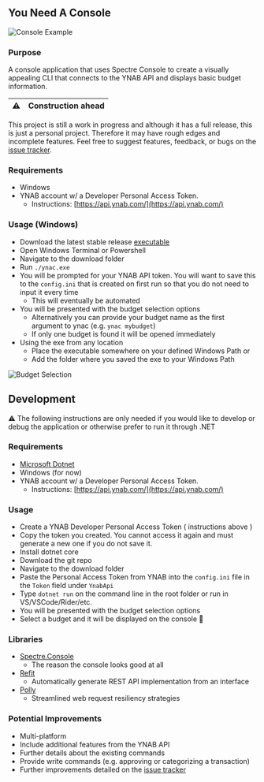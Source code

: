 ## You Need A Console

![Console Example](https://raw.githubusercontent.com/mbrajk/ynac/main/res/ynac-output.png "console example")

### Purpose

A console application that uses Spectre Console to create a visually appealing CLI that connects to the YNAB API and displays basic budget information.


| :warning: | Construction ahead |
|---------------|--------------------|

This project is still a work in progress and although it has a full release, this is just a personal project. Therefore it may have rough edges and incomplete features.
Feel free to suggest features, feedback, or bugs on the [issue tracker](https://github.com/mbrajk/ynac/issues).

### Requirements
- Windows 
- YNAB account w/ a Developer Personal Access Token.
  - Instructions: [https://api.ynab.com/](https://api.ynab.com/)

### Usage (Windows)
- Download the latest stable release [executable](https://github.com/mbrajk/ynac/releases)
- Open Windows Terminal or Powershell
- Navigate to the download folder
- Run `./ynac.exe`
- You will be prompted for your YNAB API token. You will want to save this to the `config.ini` that is created on first run so that you do not need to input it every time
  - This will eventually be automated
- You will be presented with the budget selection options
  - Alternatively you can provide your budget name as the first argument to ynac (e.g. `ynac mybudget`)
  - If only one budget is found it will be opened immediately
- Using the exe from any location
  - Place the executable somewhere on your defined Windows Path or
  - Add the folder where you saved the exe to your Windows Path

![Budget Selection](https://raw.githubusercontent.com/mbrajk/ynac/main/res/ynac-budget-select.png "budget selection")

## Development
:warning: The following instructions are only needed if you would like to develop or debug the application or otherwise prefer to run it through .NET

### Requirements
- [Microsoft Dotnet](https://dotnet.microsoft.com/en-us/)
- Windows (for now)
- YNAB account w/ a Developer Personal Access Token.
  - Instructions: [https://api.ynab.com/](https://api.ynab.com/)

### Usage
- Create a YNAB Developer Personal Access Token ( instructions above )
- Copy the token you created. You cannot access it again and must generate a new one if you do not save it.
- Install dotnet core
- Download the git repo
- Navigate to the download folder
- Paste the Personal Access Token from YNAB into the `config.ini` file in the `Token` field under `YnabApi`
- Type `dotnet run` on the command line in the root folder or run in VS/VSCode/Rider/etc.
- You will be presented with the budget selection options
- Select a budget and it will be displayed on the console 🥳

### Libraries
- [Spectre.Console](https://spectreconsole.net/)
  - The reason the console looks good at all
- [Refit](https://github.com/reactiveui/refit)
  - Automatically generate REST API implementation from an interface
- [Polly](https://github.com/App-vNext/Polly)
  - Streamlined web request resiliency strategies

### Potential Improvements
- Multi-platform
- Include additional features from the YNAB API
- Further details about the existing commands
- Provide write commands (e.g. approving or categorizing a transaction)
- Further improvements detailed on the [issue tracker](https://github.com/mbrajk/ynac/releases)
